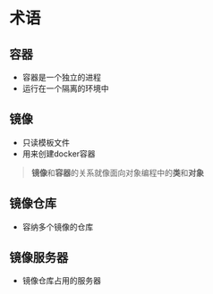 # 术语

## 容器

- 容器是一个独立的进程
- 运行在一个隔离的环境中

## 镜像

- 只读模板文件
- 用来创建docker容器
> **镜像**和**容器**的关系就像面向对象编程中的**类**和**对象**

## 镜像仓库

- 容纳多个镜像的仓库

## 镜像服务器

- 镜像仓库占用的服务器
